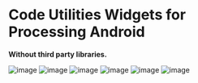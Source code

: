 # Code Utilities Widgets for Processing Android
**Without third party libraries.**

![image](https://user-images.githubusercontent.com/31894775/75625599-6e32ba00-5b9e-11ea-872d-4e19cd0f3677.png)      ![image](https://user-images.githubusercontent.com/31894775/75624647-02981f00-5b95-11ea-822a-44176a278185.png)      ![image](https://user-images.githubusercontent.com/31894775/75625058-16de1b00-5b99-11ea-9f70-9444d6204faf.png)
![image](https://user-images.githubusercontent.com/31894775/75625239-e6977c00-5b9a-11ea-8376-bd77bc680ebb.png)      ![image](https://user-images.githubusercontent.com/31894775/75625407-6b36ca00-5b9c-11ea-957b-a3234a4f80a5.png)      ![image](https://user-images.githubusercontent.com/31894775/75624393-7be24280-5b92-11ea-95e0-fccfaf6e9432.png)



